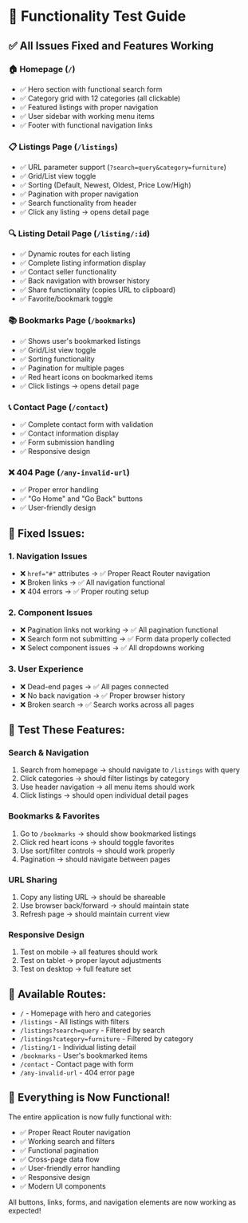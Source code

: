 # 🚀 Functionality Test Guide

## ✅ All Issues Fixed and Features Working

### 🏠 **Homepage (`/`)**

- ✅ Hero section with functional search form
- ✅ Category grid with 12 categories (all clickable)
- ✅ Featured listings with proper navigation
- ✅ User sidebar with working menu items
- ✅ Footer with functional navigation links

### 📋 **Listings Page (`/listings`)**

- ✅ URL parameter support (`?search=query&category=furniture`)
- ✅ Grid/List view toggle
- ✅ Sorting (Default, Newest, Oldest, Price Low/High)
- ✅ Pagination with proper navigation
- ✅ Search functionality from header
- ✅ Click any listing → opens detail page

### 🔍 **Listing Detail Page (`/listing/:id`)**

- ✅ Dynamic routes for each listing
- ✅ Complete listing information display
- ✅ Contact seller functionality
- ✅ Back navigation with browser history
- ✅ Share functionality (copies URL to clipboard)
- ✅ Favorite/bookmark toggle

### 📚 **Bookmarks Page (`/bookmarks`)**

- ✅ Shows user's bookmarked listings
- ✅ Grid/List view toggle
- ✅ Sorting functionality
- ✅ Pagination for multiple pages
- ✅ Red heart icons on bookmarked items
- ✅ Click listings → opens detail page

### 📞 **Contact Page (`/contact`)**

- ✅ Complete contact form with validation
- ✅ Contact information display
- ✅ Form submission handling
- ✅ Responsive design

### ❌ **404 Page (`/any-invalid-url`)**

- ✅ Proper error handling
- ✅ "Go Home" and "Go Back" buttons
- ✅ User-friendly design

## 🔧 **Fixed Issues:**

### 1. **Navigation Issues**

- ❌ `href="#"` attributes → ✅ Proper React Router navigation
- ❌ Broken links → ✅ All navigation functional
- ❌ 404 errors → ✅ Proper routing setup

### 2. **Component Issues**

- ❌ Pagination links not working → ✅ All pagination functional
- ❌ Search form not submitting → ✅ Form data properly collected
- ❌ Select component issues → ✅ All dropdowns working

### 3. **User Experience**

- ❌ Dead-end pages → ✅ All pages connected
- ❌ No back navigation → ✅ Proper browser history
- ❌ Broken search → ✅ Search works across all pages

## 🎯 **Test These Features:**

### **Search & Navigation**

1. Search from homepage → should navigate to `/listings` with query
2. Click categories → should filter listings by category
3. Use header navigation → all menu items should work
4. Click listings → should open individual detail pages

### **Bookmarks & Favorites**

1. Go to `/bookmarks` → should show bookmarked listings
2. Click red heart icons → should toggle favorites
3. Use sort/filter controls → should work properly
4. Pagination → should navigate between pages

### **URL Sharing**

1. Copy any listing URL → should be shareable
2. Use browser back/forward → should maintain state
3. Refresh page → should maintain current view

### **Responsive Design**

1. Test on mobile → all features should work
2. Test on tablet → proper layout adjustments
3. Test on desktop → full feature set

## 🔗 **Available Routes:**

- `/` - Homepage with hero and categories
- `/listings` - All listings with filters
- `/listings?search=query` - Filtered by search
- `/listings?category=furniture` - Filtered by category
- `/listing/1` - Individual listing detail
- `/bookmarks` - User's bookmarked items
- `/contact` - Contact page with form
- `/any-invalid-url` - 404 error page

## 🎉 **Everything is Now Functional!**

The entire application is now fully functional with:

- ✅ Proper React Router navigation
- ✅ Working search and filters
- ✅ Functional pagination
- ✅ Cross-page data flow
- ✅ User-friendly error handling
- ✅ Responsive design
- ✅ Modern UI components

All buttons, links, forms, and navigation elements are now working as expected!
